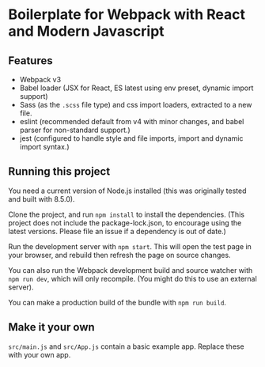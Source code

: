 # Boilerplate for Webpack with React and Modern Javascript

## Features

- Webpack v3
- Babel loader (JSX for React, ES latest using env preset, dynamic import support)
- Sass (as the `.scss` file type) and css import loaders, extracted to a new file.
- eslint (recommended default from v4 with minor changes, and babel parser for non-standard support.)
- jest (configured to handle style and file imports, import and dynamic import syntax.)

## Running this project

You need a current version of Node.js installed (this was originally tested and built with 8.5.0).

Clone the project, and run `npm install` to install the dependencies. (This project does not include the package-lock.json, to encourage using the latest versions. Please file an issue if a dependency is out of date.)

Run the development server with `npm start`. This will open the test page in your browser, and rebuild then refresh the page on source changes.

You can also run the Webpack development build and source watcher with `npm run dev`, which will only recompile. (You might do this to use an external server).

You can make a production build of the bundle with `npm run build`.

## Make it your own

`src/main.js` and `src/App.js` contain a basic example app. Replace these with your own app.
